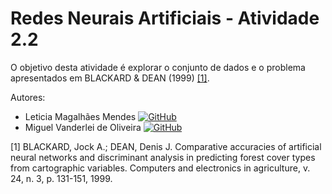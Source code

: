 # Redes Neurais Artificiais - Atividade 2.2

O objetivo desta atividade é explorar o conjunto de dados e o problema apresentados em BLACKARD & DEAN (1999) [[1]](https://www.sciencedirect.com/science/article/abs/pii/S0168169999000460).

Autores: 
* Leticia Magalhães Mendes [![GitHub][github-img]](https://github.com/ledizia)
* Miguel Vanderlei de Oliveira [![GitHub][github-img]](https://github.com/migvanderlei)

[1] BLACKARD, Jock A.; DEAN, Denis J. Comparative accuracies of artificial neural networks and discriminant analysis in predicting forest cover types from cartographic variables. Computers and electronics in agriculture, v. 24, n. 3, p. 131-151, 1999.

[github-img]: https://i.imgur.com/9I6NRUm.png
